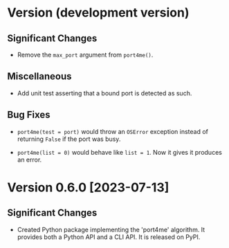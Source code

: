 # Version (development version)

## Significant Changes

 * Remove the `max_port` argument from `port4me()`.

## Miscellaneous

 * Add unit test asserting that a bound port is detected as such.

## Bug Fixes

 * `port4me(test = port)` would throw an `OSError` exception instead
   of returning `False` if the port was busy.

 * `port4me(list = 0)` would behave like `list = 1`.  Now it gives it
   produces an error.


# Version 0.6.0 [2023-07-13]

## Significant Changes

 * Created Python package implementing the 'port4me' algorithm.  It
   provides both a Python API and a CLI API.  It is released on PyPI.
